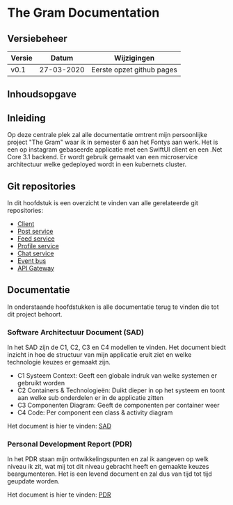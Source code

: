 # The Gram Documentation

## Versiebeheer

| Versie | Datum      | Wijzigingen               |
| ------ | ---------- | ------------------------- |
| v0.1   | 27-03-2020 | Eerste opzet github pages |

## Inhoudsopgave

## Inleiding

Op deze centrale plek zal alle documentatie omtrent mijn persoonlijke project "The Gram" waar ik in semester 6 aan het Fontys aan werk. Het is een op instagram gebaseerde applicatie met een SwiftUI client en een .Net Core 3.1 backend. Er wordt gebruik gemaakt van een microservice architectuur welke gedeployed wordt in een kubernets cluster.

## Git repositories

In dit hoofdstuk is een overzicht te vinden van alle gerelateerde git repositories:

- [Client](https://github.com/TommyGoossens/the-gram-client)
- [Post service](https://github.com/TommyGoossens/the-gram-post)
- [Feed service](https://github.com/TommyGoossens/the-gram-feed)
- [Profile service](https://github.com/TommyGoossens/the-gram-profile)
- [Chat service](https://github.com/TommyGoossens/the-gram-chat)
- [Event bus](https://github.com/TommyGoossens/the-gram-eventbus)
- [API Gateway](https://github.com/TommyGoossens/the-gram-gateway)

## Documentatie

In onderstaande hoofdstukken is alle documentatie terug te vinden die tot dit project behoort.

### Software Architectuur Document (SAD)

In het SAD zijn de C1, C2, C3 en C4 modellen te vinden. Het document biedt inzicht in hoe de structuur van mijn applicatie eruit ziet en welke technologie keuzes er gemaakt zijn.

- C1 Systeem Context: Geeft een globale indruk van welke systemen er gebruikt worden
- C2 Containers & Technologieën: Duikt dieper in op het systeem en toont aan welke sub onderdelen er in de applicatie zitten
- C3 Componenten Diagram: Geeft de componenten per container weer
- C4 Code: Per component een class & activity diagram

Het document is hier te vinden: [SAD](SoftwareArchitectuurDocument.md)

### Personal Development Report (PDR)

In het PDR staan mijn ontwikkelingspunten en zal ik aangeven op welk niveau ik zit, wat mij tot dit niveau gebracht heeft en gemaakte keuzes beargumenteren. Het is een levend document en zal dus van tijd tot tijd geupdate worden.

Het document is hier te vinden: [PDR](PersonalDevelopmentReport.md)
